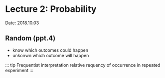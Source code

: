# Lecture 2: Probability

Date: 2018.10.03

## Random (ppt.4)

- know which outcomes could happen
- unkonwn which outcome will happen

::: tip Frequentist interpretation
relative requency of occurrence in repeated experiment
:::

